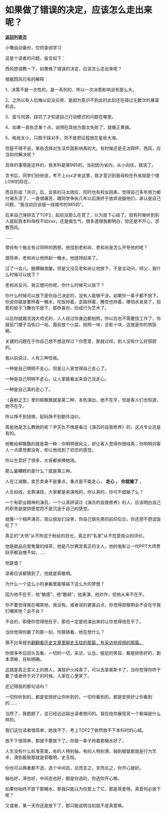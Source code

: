 # 如果做了错误的决定，应该怎么走出来呢？

[**返回列表页**](/gzh/记忆承载3)

小懒自动备份，仅供查阅学习

这是个读者的问题，留言如下：

  

西风想请教一下，如果做了错误的决定，应该怎么走出来呢？

  

根据西风已有的解释：

  

1、决策不是一次性的，是一系列的，所以一次决策影响没有那么大。

2、之所以有人后悔以前没买房，是因为意识不到此时此刻还在错过无数次的暴富机会。

3、盈亏同源，踩坑了才知道自己行动模式的问题在哪里。

4、如果一直执念某个点，说明在其他方面太失败了，就像正黄旗。

5、格局太小，只囿于踩对手，而不是把征程放在星辰大海。

  

但是不得不说，某些选择对生活负面影响真的大。有时候还是无法释怀，西风，应当如何解决呢？

  

具体的事情是这样的，我本科是某985的，当初因为省内，从小向往，就读了。

  

念书后，同学们纷纷说，考不上xxx才来这里，我才意识到我母校在外省就是个很LOW的存在。

  

而且形成「共识」后，会真的马太效应，同时也有校友因素。觉得自己多年努力都付诸东流了，一直很痛苦，跟同学争执几年以后我终于放弃说服他们，承认是自己问题，“我当初应该报一线城市的985的”。

  

后来自己保研去了TOP2，起初没那么在意了，以为放下心结了。但有时候听到别人提起我本科母校不如xxx，还是很生气，很多道理我都明白，但还是不开心，求教西风。

  

......

  

曾经有个施主有过同样的困惑，他找到老和尚，老和尚是怎么开导他的呢？  

  

很简单，老和尚让他拎起一桶水，他就拎起来了。

  

过了一会儿，胳膊越发酸，但是又没见老和尚让他放下，于是主动问，师父，我什么时候可以放下？

  

老和尚反问，我正想问你呢，你什么时候可以放下？

  

你什么时候可以放下是你自己决定的，没有人能够干涉。如果你一辈子都不放下，你说你就是要拎着一桶水，吃饭拎着，走路拎着，睡觉也拎着，哪怕水发臭了，招惹的蚊子飞舞也不放下，那恭喜你，你成行为艺术了。  

  

以后你就跟流浪大师式的，人人经过你身边都拍照，你以后也不需要找工作了，你就前门楼子当街口一站，面前放个小盆，拍照一块，合影十块，这就是你的铁饭碗。  

  

关键的问题在于你自己想不想这样过？你愿意，那就过呗，别人没有什么好搭腔的。  

  

我以前说过，人有三种性格。  

  

一种是自己明明不走心，但是让人家觉得自己走心了。

一种是自己明明不走心，让人家能看出来自己没走心。

一种是自己真的走心了。

  

《喜剧之王》里的柳飘飘就是第二种，本色演出，她不在乎，但是客人们也知道，她不在乎。

  

所以挣不到钱嘛，起码挣不到额外溢价。

  

周星驰是怎么教她的呢？尹天仇不愧是看过《演员的自我修养》的，这点专业还是有的。

  

他教给柳飘飘的就是第一种：你明明很风尘，却让客人觉得你很纯真；你明明对客人一点感觉都没有，却让他找到了初恋的感觉。

  

所以生意好了很多，大哥都来捧她场。

  

那么最糟糕的是什么？就是第三种。

  

人在江湖飘，卖艺卖身不是重点，重点是不能走心， **走心 **，**** **你就输了** 。

  

人生如戏，全靠演技，大家都是来演戏的，你认真的，你可不就输了么？

  

一个有职业精神的演员，一个认真研读过《演员的自我修养》的人，应该明白自己的职责是提供感觉而不是沉迷于自己的感觉。

  

就像一个相声演员，观众朋友们没笑，你自己倒先笑的前仰后合，你还想不想混饭吃了？  

  

真正的“大师”从不拘泥于粉丝的目光，真正的“名家”从不在意观众的评价。

  

他是甜品店里售罄的绿茶，他是凡尔赛宫真正的主人，他的电影让一代PPT大师贾跃亭都自愧不如，.....

  

他是谁？

  

读者应该都猜到了，他就是郭敬明。

  

为什么一个这么小的身躯里能够装下这么大的梦想？

  

因为他不在乎，他“敏感”，他“脆弱”，他表演，他炒作，但他从来不在乎。

  

你不要觉得我在嘲笑他，我没有。或者说的更直白点，你觉得郭敬明会不会在乎我们嘲笑他？会不会？

  

不会的，即便你觉得他在乎，那也一定是他演出来的让你觉得他在乎了。

  

当你觉得你赢了的那一刻，你猜猜看，他在想什么？  

  

猜不出来就去[翻翻看历史文章里聊史玉柱的那篇，有采访他视频的那篇。](https://mp.weixin.qq.com/s?__biz=MzU3NDc5Nzc0NQ==&mid=2247505016&idx=3&sn=ee2c0f873d815d7c0bce2ef437f7a4af&chksm=fd2e76a6ca59ffb025d829f1a7f49b5a10bca8b48dccbdd65efb24dba7543431744d5e4bdc3f&token=459186448&lang=zh_CN&scene=21#wechat_redirect)  

  

你很多年后回头去看，一切的一切，采访，认怂，尴尬的笑容，都是排练好的，剧本清晰，目标明确。  

  

这就是真正意义上的商人，演技炉火纯青了，可以去拿奥斯卡了，当你觉得你终于赢了或者终于对了的时候，人家在心里笑了。  

  

还记得我的那句话吗？

  

一切你听到的，都是安排好让你听到的，一切你看到的，都是安排好让你看到的......

  

当然了，我跑题了，这已经远远超出读者想问的。我在给你展现另一个极端是什么样的。

  

我们这位读者很简单，她放不下，考上TOP2了依然放不下本科时的心结。

  

放不下很简单，那就不要放下了。你就一辈子拎着那桶水好了。

  

人生没有什么标准答案，有的人特别轴，有的人特别滑，轴到极致那就是行为艺术，滑到极致那就是郭敬明，史玉柱。  

  

你也可以两者都不选，选个中间态，总而言之，言而总之，你开心就好。  

  

轴也好，滑也好，中间态也好，都是你选的，你选你开心嘛。

  

如果你始终不放下那桶水，那我只能认为你爱上了它，那是真爱呀。真爱何必放下呢？  

  

又或者，某一天你还是放下了，那只能说明当初就不是真爱嘛。

